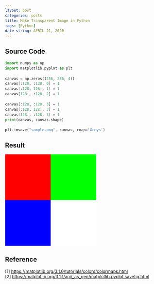 ```yaml
---
layout: post
categories: posts
title: Make Transparent Image in Python
tags: [Python]
date-string: APRIL 21, 2020
---
```


## Source Code
``` python
import numpy as np
import matplotlib.pyplot as plt

canvas = np.zeros((256, 256, 4))
canvas[:128, :128, 0] = 1
canvas[:128, 128:, 1] = 1
canvas[128:, :128, 2] = 1

canvas[:128, :128, 3] = 1
canvas[:128, 128:, 3] = 1
canvas[128:, :128, 3] = 1
print(canvas, canvas.shape)

plt.imsave("sample.png", canvas, cmap='Greys')
```
## Result
<img src="/images/2020-04-21/sample.png" width="300">

## Reference
[1] https://matplotlib.org/3.1.0/tutorials/colors/colormaps.html  
[2] https://matplotlib.org/3.1.1/api/_as_gen/matplotlib.pyplot.savefig.html
